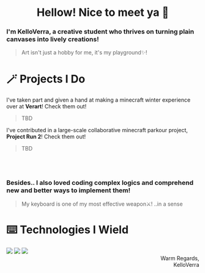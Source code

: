 <div align="center">
<h1> Hellow! Nice to meet ya 👋 </h1>
</div>


### I'm KelloVerra, a creative student who thrives on turning plain canvases into lively creations!
> Art isn't just a hobby for me, it's my playground✨!




# 🪄 Projects I Do

I've taken part and given a hand at making a minecraft winter experience over at **Verart**! Check them out!

> TBD

I've contributed in a large-scale collaborative minecraft parkour project, **Project Run 2**! Check them out!

> TBD

<br/>
<br/>

### Besides.. I also loved coding complex logics and comprehend new and better ways to implement them!
> My keyboard is one of my most effective weapon⚔️! ..in a sense





# ⌨️ Technologies I Wield
<image src="https://raw.githubusercontent.com/KelloVerra/KelloVerra/refs/heads/testin/assets/widgets/techicon_css.svg" />
<image src="https://raw.githubusercontent.com/KelloVerra/KelloVerra/refs/heads/testin/assets/widgets/techicon_html.svg" />
<image src="https://raw.githubusercontent.com/KelloVerra/KelloVerra/refs/heads/testin/assets/widgets/techicon_js.svg" />


<br />
<div align="right">
Warm Regards,
<br />
KelloVerra
</div>
